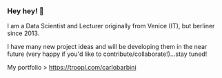 ### Hey hey! 👋

I am a Data Scientist and Lecturer originally from Venice (IT), but berliner since 2013.

I have many new project ideas and will be developing them in the near future (very happy if you'd like to contribute/collaborate!)...stay tuned!

My portfolio > https://troopl.com/carlobarbini 

